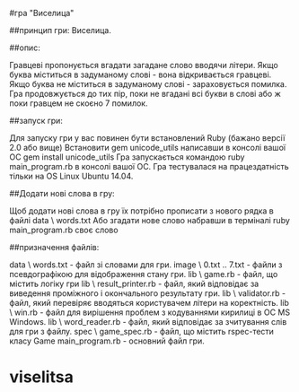 #гра "Виселица"

##принцип гри: Виселица.

##опис:

Гравцеві пропонується вгадати загадане слово вводячи літери.
Якщо буква міститься в задуманому слові - вона відкривається гравцеві.
Якщо буква не міститься в задуманому слові - зараховується помилка.
Гра продовжується до тих пір, поки не вгадані всі букви в слові або ж поки гравцем не скоєно 7 помилок.


##запуск гри:

Для запуску гри у вас повинен бути встановлений Ruby (бажано версії 2.0 або вище)
Встановити gem unicode_utils написавши в консолі вашої ОС gem install unicode_utils
Гра запускається командою ruby ​​main_program.rb в консолі вашої ОС.
Гра тестувалася на працездатність тільки на OS Linux Ubuntu 14.04.


##Додати нові слова в гру:

Щоб додати нові слова в гру їх потрібно прописати з нового рядка в файлі data \ words.txt
Або згадати нове слово набравши в терміналі ruby ​​main_program.rb своє слово



##призначення файлів:

data \ words.txt - файл зі словами для гри.
image \ 0.txt .. 7.txt - файли з псевдографікою для відображення стану гри.
lib \ game.rb - файл, що містить логіку гри
lib \ result_printer.rb - файл, який відповідає за виведення проміжного і окончального результату гри.
lib \ validator.rb - файл, який перевіряє вводяться користувачем літери на коректність.
lib \ win.rb - файл для вирішення проблем з кодуваннями кирилиці в ОС MS Windows.
lib \ word_reader.rb - файл, який відповідає за зчитування слів для гри з файлу.
spec \ game_spec.rb - файл, що містить rspec-тести класу Game
main_program.rb - основний файл гри.
# viselitsa
